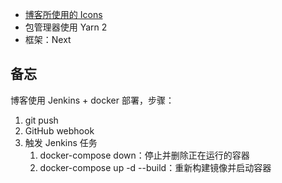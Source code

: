 - [博客所使用的 Icons](https://icons8.com/icon/pack/free-icons/cute-clipart)
- 包管理器使用 Yarn 2
- 框架：Next

## 备忘

博客使用 Jenkins + docker 部署，步骤：

1. git push
2. GitHub webhook
3. 触发 Jenkins 任务
   1. docker-compose down：停止并删除正在运行的容器
   2. docker-compose up -d --build：重新构建镜像并启动容器
